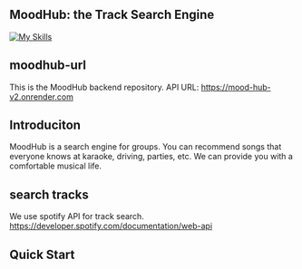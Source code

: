 ## MoodHub: the Track Search Engine
[![My Skills](https://skillicons.dev/icons?i=python,fastapi,redis,mongodb,graphql,ts,react,next,tailwind,vercel,sptify)](https://skillicons.dev)

## moodhub-url
This is the MoodHub backend repository.
API URL: https://mood-hub-v2.onrender.com

## Introduciton
MoodHub is a search engine for groups. You can recommend songs that everyone knows at karaoke, driving, parties, etc.
We can provide you with a comfortable musical life.

## search tracks
We use spotify API for track search.
https://developer.spotify.com/documentation/web-api

## Quick Start

```py:main.py



```

